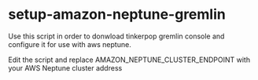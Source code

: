 # setup-amazon-neptune-gremlin

Use this script in order to donwload tinkerpop gremlin console and configure it for use with aws neptune.

Edit the script and replace AMAZON_NEPTUNE_CLUSTER_ENDPOINT with your AWS Neptune cluster address


